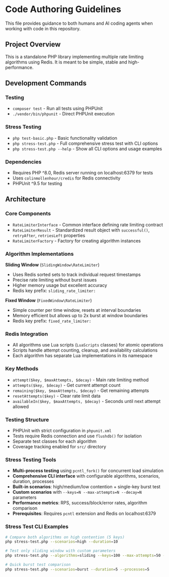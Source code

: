 # Code Authoring Guidelines

This file provides guidance to both humans and AI coding agents when working with code in this repository.

## Project Overview

This is a standalone PHP library implementing multiple rate limiting algorithms using Redis. It is meant to be simple, stable and high-performance.

## Development Commands

### Testing
- `composer test` - Run all tests using PHPUnit
- `./vendor/bin/phpunit` - Direct PHPUnit execution

### Stress Testing
- `php test-basic.php` - Basic functionality validation
- `php stress-test.php` - Full comprehensive stress test with CLI options
- `php stress-test.php --help` - Show all CLI options and usage examples

### Dependencies
- Requires PHP ^8.0, Redis server running on localhost:6379 for tests
- Uses `colinmollenhour/credis` for Redis connectivity
- PHPUnit ^9.5 for testing

## Architecture

### Core Components
- `RateLimiterInterface` - Common interface defining rate limiting contract
- `RateLimiterResult` - Standardized result object with `successful()`, `retryAfter`, `retriesLeft` properties
- `RateLimiterFactory` - Factory for creating algorithm instances

### Algorithm Implementations
**Sliding Window** (`SlidingWindow\RateLimiter`)
- Uses Redis sorted sets to track individual request timestamps
- Precise rate limiting without burst issues
- Higher memory usage but excellent accuracy
- Redis key prefix: `sliding_rate_limiter:`

**Fixed Window** (`FixedWindow\RateLimiter`) 
- Simple counter per time window, resets at interval boundaries
- Memory efficient but allows up to 2x burst at window boundaries
- Redis key prefix: `fixed_rate_limiter:`

### Redis Integration
- All algorithms use Lua scripts (`LuaScripts` classes) for atomic operations
- Scripts handle attempt counting, cleanup, and availability calculations
- Each algorithm has separate Lua implementations in its namespace

### Key Methods
- `attempt($key, $maxAttempts, $decay)` - Main rate limiting method
- `attempts($key, $decay)` - Get current attempt count
- `remaining($key, $maxAttempts, $decay)` - Get remaining attempts
- `resetAttempts($key)` - Clear rate limit data
- `availableIn($key, $maxAttempts, $decay)` - Seconds until next attempt allowed

### Testing Structure
- PHPUnit with strict configuration in `phpunit.xml`
- Tests require Redis connection and use `flushdb()` for isolation
- Separate test classes for each algorithm
- Coverage tracking enabled for `src/` directory

### Stress Testing Tools
- **Multi-process testing** using `pcntl_fork()` for concurrent load simulation
- **Comprehensive CLI interface** with configurable algorithms, scenarios, duration, processes
- **Built-in scenarios**: high/medium/low contention + single-key burst test
- **Custom scenarios** with `--keys=N --max-attempts=N --decay=N` parameters
- **Performance metrics**: RPS, success/block/error rates, algorithm comparison
- **Prerequisites**: Requires `pcntl` extension and Redis on localhost:6379

### Stress Test CLI Examples
```bash
# Compare both algorithms on high contention (5 keys)
php stress-test.php --scenarios=high --duration=10

# Test only sliding window with custom parameters
php stress-test.php --algorithms=sliding --keys=100 --max-attempts=50 --decay=30

# Quick burst test comparison
php stress-test.php --scenarios=burst --duration=5 --processes=5
```
